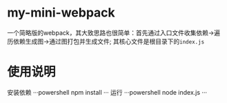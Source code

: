 # my-mini-webpack
一个简略版的webpack，其大致思路也很简单：首先通过入口文件收集依赖->遍历依赖生成图->通过图打包并生成文件;
其核心文件是根目录下的`index.js` 
# 使用说明
安装依赖
···powershell
 npm install
···
运行
···powershell
 node index.js
···